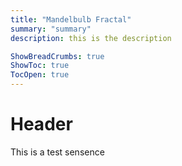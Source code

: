 ```yaml
---
title: "Mandelbulb Fractal"
summary: "summary"
description: this is the description

ShowBreadCrumbs: true
ShowToc: true
TocOpen: true
---
```


# Header

This is a test sensence